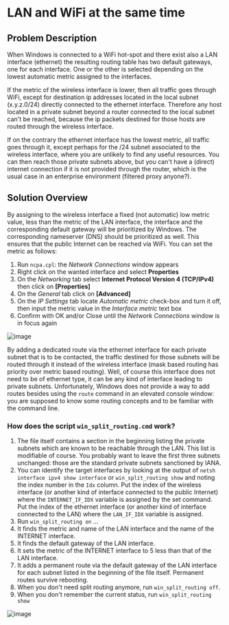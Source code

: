 # LAN and WiFi at the same time

## Problem Description
When Windows is connected to a WiFi hot-spot and there exist also a LAN interface (ethernet) the resulting routing table has two default gateways, one for each interface. One or the other is selected depending on the lowest automatic metric assigned to the interfaces.

If the metric of the wireless interface is lower, then all traffic goes through WiFi, except for destination ip addresses located in the local subnet (x.y.z.0/24) directly connected to the ethernet interface. Therefore any host located in a private subnet beyond a router connected to the local subnet can't be reached, because the ip packets destined for those hosts are routed through the wireless interface.

If on the contrary the ethernet interface has the lowest metric, all traffic goes through it, except perhaps for the /24 subnet associated to the wireless interface, where you are unlikely to find any useful resources. You can then reach those private subnets above, but you can't have a (direct) internet connection if it is not provided through the router, which is the usual case in an enterprise environment (filtered proxy anyone?).

## Solution Overview
By assigning to the wireless interface a fixed (not automatic) low metric value, less than the metric of the LAN interface, the interface and the corresponding default gateway will be prioritized by Windows. The corresponding nameserver (DNS) should be prioritized as well. This ensures that the public Internet can be reached via WiFi. You can set the metric as follows:
1. Run `ncpa.cpl`: the _Network Connections_ window appears
2. Right click on the wanted interface and select **Properties**
3. On the _Networking_ tab select **Internet Protocol Version 4 (TCP/IPv4)** then click on **[Properties]**
4. On the _General_ tab click on **[Advanced]**
5. On the _IP Settings_ tab locate _Automatic metric_ check-box and turn it off, then input the metric value in the _Interface metric_ text box
6. Confirm with OK and/or Close until the _Network Connections_ window is in focus again

![image](https://github.com/user-attachments/assets/10b509d0-87e0-4584-bc2d-9573c31a6958)

By adding a dedicated route via the ethernet interface for each private subnet that is to be contacted, the traffic destined for those subnets will be routed through it instead of the wireless interface (mask based routing has priority over metric based routing). Well, of course this interface does not need to be of ethernet type, it can be any kind of interface leading to private subnets. Unfortunately, Windows does not provide a way to add routes besides using the `route` command in an elevated console window: you are supposed to know some routing concepts and to be familiar with the command line.

### How does the script `win_split_routing.cmd` work?
1. The file itself contains a section in the beginning listing the private subnets which are known to be reachable through the LAN. This list is modifiable of course. You probably want to leave the first three subnets unchanged: those are the standard private subnets sanctioned by IANA.
2. You can identify the target interfaces by looking at the output of `netsh interface ipv4 show interface` or `win_split_routing show` and noting the index number in the `Idx` column. Put the index of the wireless interface (or another kind of interface connected to the public Internet) where the `INTERNET_IF_IDX` variable is assigned by the set command. Put the index of the ethernet interface (or another kind of interface connected to the LAN) where the `LAN_IF_IDX` variable is assigned.
3. Run `win_split_routing on` ...
4. It finds the metric and name of the LAN interface and the name of the INTERNET interface.
5. It finds the default gateway of the LAN interface.
6. It sets the metric of the INTERNET interface to 5 less than that of the LAN interface.
7. It adds a permanent route via the default gateway of the LAN interface for each subnet listed in the beginning of the file itself.  Permanent routes survive rebooting.
8. When you don't need split routing anymore, run `win_split_routing off`.
9. When you don't remember the current status, run `win_split_routing show`

![image](https://github.com/user-attachments/assets/4e8fd848-23e6-43a4-8021-dd62b55036b2)
